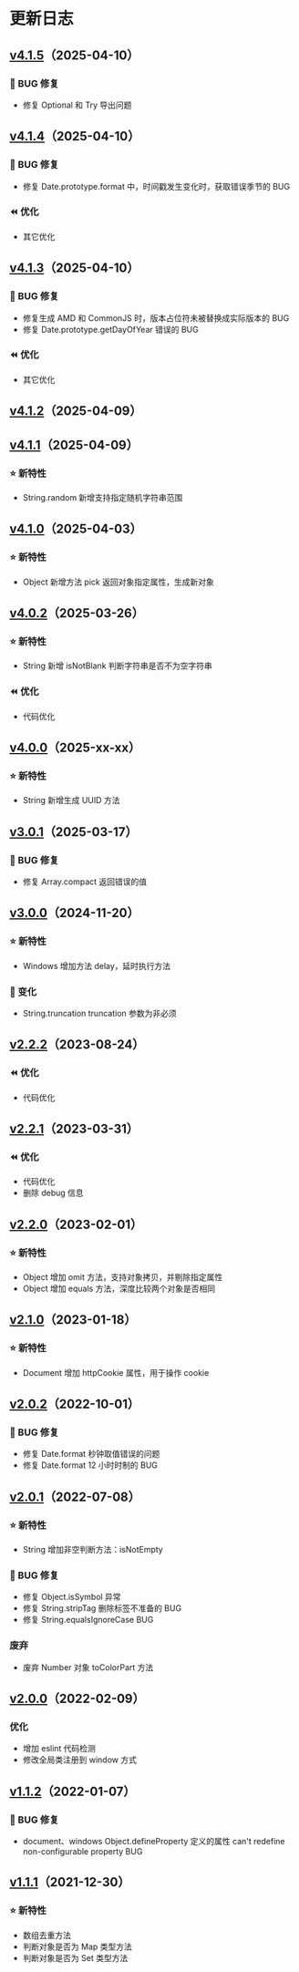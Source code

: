 # 更新日志


## [v4.1.5](https://github.com/buession/buession-prototype/releases/tag/4.1.5)（2025-04-10）

### 🐞 BUG 修复

- 修复 Optional 和 Try 导出问题


## [v4.1.4](https://github.com/buession/buession-prototype/releases/tag/4.1.4)（2025-04-10）

### 🐞 BUG 修复

- 修复 Date.prototype.format 中，时间戳发生变化时，获取错误季节的 BUG

### ⏪ 优化

- 其它优化


## [v4.1.3](https://github.com/buession/buession-prototype/releases/tag/4.1.3)（2025-04-10）

### 🐞 BUG 修复

- 修复生成 AMD 和 CommonJS 时，版本占位符未被替换成实际版本的 BUG
- 修复 Date.prototype.getDayOfYear 错误的 BUG

### ⏪ 优化

- 其它优化


## [v4.1.2](https://github.com/buession/buession-prototype/releases/tag/4.1.2)（2025-04-09）


## [v4.1.1](https://github.com/buession/buession-prototype/releases/tag/4.1.1)（2025-04-09）

### ⭐ 新特性

- String.random 新增支持指定随机字符串范围


## [v4.1.0](https://github.com/buession/buession-prototype/releases/tag/4.1.0)（2025-04-03）

### ⭐ 新特性

- Object 新增方法 pick 返回对象指定属性，生成新对象


## [v4.0.2](https://github.com/buession/buession-prototype/releases/tag/4.0.2)（2025-03-26）

### ⭐ 新特性

- String 新增 isNotBlank 判断字符串是否不为空字符串

### ⏪ 优化

- 代码优化


## [v4.0.0](https://github.com/buession/buession-prototype/releases/tag/4.0.0)（2025-xx-xx）

### ⭐ 新特性

- String 新增生成 UUID 方法


## [v3.0.1](https://github.com/buession/buession-prototype/releases/tag/3.0.1)（2025-03-17）

### 🐞 BUG 修复

- 修复 Array.compact 返回错误的值


## [v3.0.0](https://github.com/buession/buession-prototype/releases/tag/3.0.0)（2024-11-20）

### ⭐ 新特性

- Windows 增加方法 delay，延时执行方法


### 🔔 变化

- String.truncation truncation 参数为非必须


## [v2.2.2](https://github.com/buession/buession-prototype/releases/tag/2.2.2)（2023-08-24）

### ⏪ 优化
- 代码优化


## [v2.2.1](https://github.com/buession/buession-prototype/releases/tag/2.2.1)（2023-03-31）

### ⏪ 优化
- 代码优化
- 删除 debug 信息


## [v2.2.0](https://github.com/buession/buession-prototype/releases/tag/2.2.0)（2023-02-01）

### ⭐ 新特性

- Object 增加 omit 方法，支持对象拷贝，并剔除指定属性
- Object 增加 equals 方法，深度比较两个对象是否相同


## [v2.1.0](https://github.com/buession/buession-prototype/releases/tag/2.1.0)（2023-01-18）

### ⭐ 新特性

- Document 增加 httpCookie 属性，用于操作 cookie


## [v2.0.2](https://github.com/buession/buession-prototype/releases/tag/2.0.2)（2022-10-01）

### 🐞 BUG 修复

- 修复 Date.format 秒钟取值错误的问题
- 修复 Date.format 12 小时时制的 BUG


## [v2.0.1](https://github.com/buession/buession-prototype/releases/tag/2.0.1)（2022-07-08）

### ⭐ 新特性

- String 增加非空判断方法：isNotEmpty

### 🐞 BUG 修复

- 修复 Object.isSymbol 异常
- 修复 String.stripTag 删除标签不准备的 BUG
- 修复 String.equalsIgnoreCase BUG


### 废弃

- 废弃 Number 对象 toColorPart 方法


## [v2.0.0](https://github.com/buession/buession-prototype/releases/tag/2.0.0)（2022-02-09）

### 优化

- 增加 eslint 代码检测
- 修改全局类注册到 window 方式


## [v1.1.2](https://github.com/buession/buession-prototype/releases/tag/1.1.2)（2022-01-07）

### 🐞 BUG 修复

- document、windows Object.defineProperty 定义的属性 can't redefine non-configurable property BUG


## [v1.1.1](https://github.com/buession/buession-prototype/releases/tag/1.1.1)（2021-12-30）


### ⭐ 新特性

- 数组去重方法
- 判断对象是否为 Map 类型方法
- 判断对象是否为 Set 类型方法